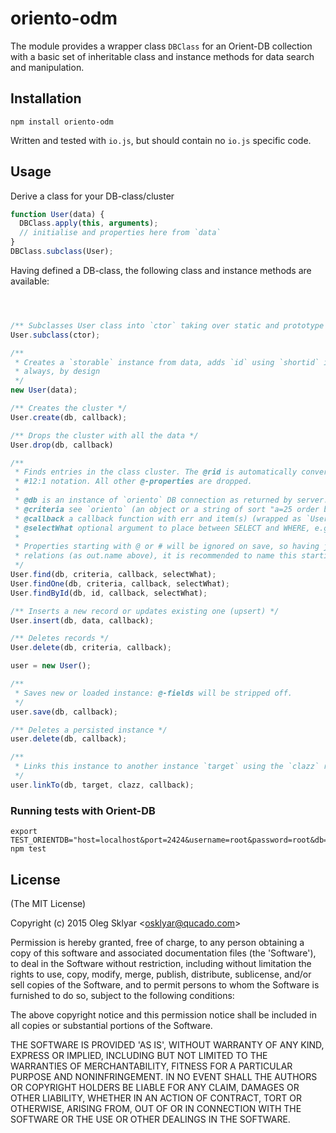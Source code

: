 # oriento-odm

The module provides a wrapper class `DBClass` for an Orient-DB collection with a basic set of inheritable class and instance methods for data search and manipulation.

## Installation

```shell
npm install oriento-odm
```

Written and tested with `io.js`, but should contain no `io.js` specific code.

## Usage

Derive a class for your DB-class/cluster

```js
function User(data) {
  DBClass.apply(this, arguments);
  // initialise and properties here from `data`
}
DBClass.subclass(User);
```

Having defined a DB-class, the following class and instance methods are available:

```js



/** Subclasses User class into `ctor` taking over static and prototype methods */
User.subclass(ctor);

/** 
 * Creates a `storable` instance from data, adds `id` using `shortid` if not supplied, 
 * always, by design
 */
new User(data);

/** Creates the cluster */
User.create(db, callback);

/** Drops the cluster with all the data */
User.drop(db, callback)

/** 
 * Finds entries in the class cluster. The @rid is automatically converted to
 * #12:1 notation. All other @-properties are dropped.
 *
 * @db is an instance of `oriento` DB connection as returned by server.use(db)
 * @criteria see `oriento` (an object or a string of sort "a=25 order by a limit 1"
 * @callback a callback function with err and item(s) (wrapped as `User` instances)
 * @selectWhat optional argument to place between SELECT and WHERE, e.g. "*, out.name as #name"
 * 
 * Properties starting with @ or # will be ignored on save, so having joined data from
 * relations (as out.name above), it is recommended to name this starting with a #. Do not use @.
 */
User.find(db, criteria, callback, selectWhat);
User.findOne(db, criteria, callback, selectWhat);
User.findById(db, id, callback, selectWhat);

/** Inserts a new record or updates existing one (upsert) */
User.insert(db, data, callback);

/** Deletes records */
User.delete(db, criteria, callback);

user = new User();

/** 
 * Saves new or loaded instance: @-fields will be stripped off.
 */
user.save(db, callback);

/** Deletes a persisted instance */
user.delete(db, callback);

/** 
 * Links this instance to another instance `target` using the `clazz` relation class
 */
user.linkTo(db, target, clazz, callback);
```

### Running tests with Orient-DB

```shell
export TEST_ORIENTDB="host=localhost&port=2424&username=root&password=root&db=test" 
npm test
```

## License

(The MIT License)

Copyright (c) 2015 Oleg Sklyar &lt;osklyar@qucado.com&gt;

Permission is hereby granted, free of charge, to any person obtaining
a copy of this software and associated documentation files (the
'Software'), to deal in the Software without restriction, including
without limitation the rights to use, copy, modify, merge, publish,
distribute, sublicense, and/or sell copies of the Software, and to
permit persons to whom the Software is furnished to do so, subject to
the following conditions:

The above copyright notice and this permission notice shall be
included in all copies or substantial portions of the Software.

THE SOFTWARE IS PROVIDED 'AS IS', WITHOUT WARRANTY OF ANY KIND,
EXPRESS OR IMPLIED, INCLUDING BUT NOT LIMITED TO THE WARRANTIES OF
MERCHANTABILITY, FITNESS FOR A PARTICULAR PURPOSE AND NONINFRINGEMENT.
IN NO EVENT SHALL THE AUTHORS OR COPYRIGHT HOLDERS BE LIABLE FOR ANY
CLAIM, DAMAGES OR OTHER LIABILITY, WHETHER IN AN ACTION OF CONTRACT,
TORT OR OTHERWISE, ARISING FROM, OUT OF OR IN CONNECTION WITH THE
SOFTWARE OR THE USE OR OTHER DEALINGS IN THE SOFTWARE.
